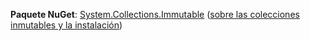 **Paquete NuGet**: [System.Collections.Immutable](http://go.microsoft.com/fwlink/?LinkId=318047) ([sobre las colecciones inmutables y la instalación](/dotnet/api/system.collections.immutable#Remarks))
